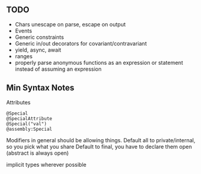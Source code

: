 ## TODO

* Chars unescape on parse, escape on output
* Events
* Generic constraints
* Generic in/out decorators for covariant/contravariant
* yield, async, await
* ranges
* properly parse anonymous functions as an expression or statement instead of assuming an expression

## Min Syntax Notes

Attributes
```
@Special
@SpecialAttribute
@Special("val")
@assembly:Special
```

Modifiers in general should be allowing things.
    Default all to private/internal, so you pick what you share
    Default to final, you have to declare them open (abstract is always open)


implicit types wherever possible
